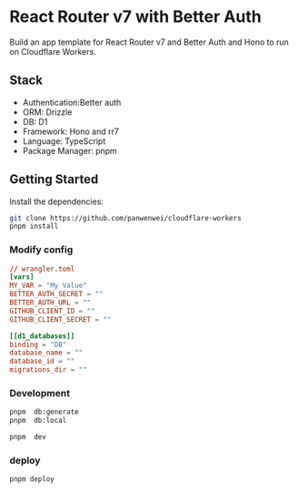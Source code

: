 # React Router v7 with Better Auth

Build an app template for React Router v7 and Better Auth and Hono to run on Cloudflare Workers.

## Stack

- Authentication:Better auth
- ORM: Drizzle
- DB: D1
- Framework: Hono and rr7
- Language: TypeScript
- Package Manager: pnpm



## Getting Started

Install the dependencies:

```bash
git clone https://github.com/panwenwei/cloudflare-workers
pnpm install
```


### Modify config


```toml
// wrangler.toml
[vars]
MY_VAR = "My Value"
BETTER_AUTH_SECRET = ""
BETTER_AUTH_URL = ""
GITHUB_CLIENT_ID = ""
GITHUB_CLIENT_SECRET = ""

[[d1_databases]]
binding = "DB"
database_name = ""
database_id = ""
migrations_dir = ""

```



### Development

```bash
pnpm  db:generate
pnpm  db:local

```

```bash
pnpm  dev
```

### deploy

```bash
pnpm deploy
```
